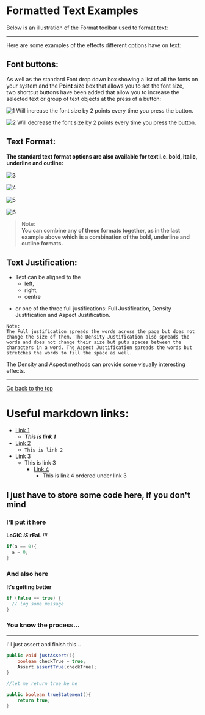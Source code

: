 # Formatted Text Examples
Below is an illustration of the Format toolbar used to format text:
___

Here are some examples of the effects different options have on text:

## Font buttons:
As well as the standard Font drop down box showing a list of all the fonts on your system and the **Point** size box that allows you to set the font size,\
two shortcut buttons have been added that allow you to increase the selected text or group of text objects at the press of a button:


![1](http://www.digitalworkshop.co.uk/support/help/image/Icon_Text_Increase.jpg) Will increase the font size by 2 points every time you press the button.

![2](http://www.digitalworkshop.co.uk/support/help/image/Icon_Text_Decrease.jpg) Will decrease the font size by 2 points every time you press the button.

## Text Format:
**The standard text format options are also available for text i.e. bold, italic, underline and outline:**

![3](http://www.digitalworkshop.co.uk/support/help/image/Icon_Text_Bold.jpg)     <img src="http://www.digitalworkshop.co.uk/support/help/image/Icon_Text_Example_Bold.jpg" width="30" height="15" />  

![4](http://www.digitalworkshop.co.uk/support/help/image/Icon_Text_Italic.jpg)   <img src="http://www.digitalworkshop.co.uk/support/help/image/Icon_Text_Example_Italic.jpg" width="30" height="15" />

![5](http://www.digitalworkshop.co.uk/support/help/image/Icon_Text_Underline.jpg)   <img src="http://www.digitalworkshop.co.uk/support/help/image/Icon_Text_Example_Underline.jpg" width="30" height="15" />

![6](http://www.digitalworkshop.co.uk/support/help/image/Icon_Text_Outline.jpg)   <img src="http://www.digitalworkshop.co.uk/support/help/image/Icon_Text_Example_Outline.jpg" width="30" height="15" />

>Note:\
**You can combine any of these formats together, as in the last example above which is a combination of the bold, underline and outline formats.**

## Text Justification:
* Text can be aligned to the 
  - left,
  - right, 
  - centre
    
+ or one of the three full justifications: Full Justification, Density Justification and Aspect Justification.

`Note:`\
`The Full justification spreads the words across the page but does not change the size of them. The Density Justification also spreads the words and does not change their size but puts spaces between the characters in a word. The Aspect Justification spreads the words but stretches the words to fill the space as well.`

The Density and Aspect methods can provide some visually interesting effects.
***

[Go back to the top](#Formatted-Text-Examples)

# Useful markdown links:

* [Link 1](https://guides.github.com/features/mastering-markdown/)
  * **_This is link 1_**
* [Link 2](https://markdown-it.github.io/)    
  * `This is link 2`
* [Link 3](https://confluence.atlassian.com/bitbucketserver/markdown-syntax-guide-776639995.html)
  * This is link 3
    * [Link 4](https://github.com/luong-komorebi/Markdown-Tutorial/blob/master/README.md)
      * This is link 4 ordered under link 3
    
## I just have to store some code here, if you don't mind

### I'll put it here

**LoGiC _iS_ rEaL**  _!!!_

```java
if(a == 0){   
  a = 0;
}
```

### And also here
**It's getting better**
```java
if (false == true) {
  // log some message
}
```

### You know the process...

---
I'll just assert and finish this...

```java
public void justAssert(){
    boolean checkTrue = true;
    Assert.assertTrue(checkTrue);
}

//let me return true he he

public boolean trueStatement(){
    return true;    
}
```
